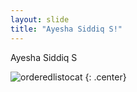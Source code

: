 ```yaml
---
layout: slide
title: "Ayesha Siddiq S!"
---
```


Ayesha Siddiq S

![orderedlistocat](https://octodex.github.com/images/orderedlistocat.png)
{: .center}

